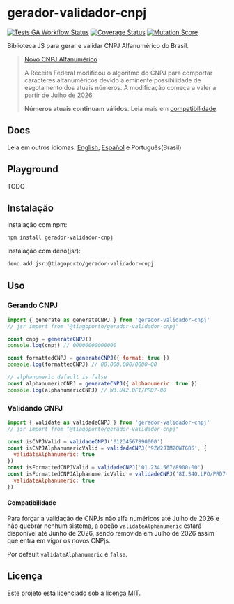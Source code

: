 # gerador-validador-cnpj

[![Tests GA Workflow Status](https://img.shields.io/github/actions/workflow/status/tiagoporto/gerador-validador-cpf/unit-tests.yml?label=unit%20tests&logo=githubactions&logoColor=white&style=flat-square)](https://github.com/tiagoporto/gerador-validador-cpf/actions/workflows/unit-tests.yml)
[![Coverage Status](https://img.shields.io/coverallsCoverage/github/tiagoporto/gerador-validador-cpf.svg?logo=coveralls&style=flat-square)](https://coveralls.io/github/tiagoporto/gerador-validador-cpf)
[![Mutation Score](https://img.shields.io/endpoint?style=flat-square&url=https://badge-api.stryker-mutator.io/github.com/tiagoporto/gerador-validador-cpf/main)](https://dashboard.stryker-mutator.io/reports/github.com/tiagoporto/gerador-validador-cpf/main)

Biblioteca JS para gerar e validar CNPJ Alfanumérico do Brasil.

> [Novo CNPJ Alfanumérico](https://www.gov.br/receitafederal/pt-br/acesso-a-informacao/acoes-e-programas/programas-e-atividades/cnpj-alfanumerico)
>
> A Receita Federal modificou o algoritmo do CNPJ para comportar caracteres
> alfanuméricos devido a eminente possibilidade de esgotamento dos atuais números.
> A modificação começa a valer a partir de Julho de 2026.
>
> **Números atuais continuam válidos**. Leia mais em [compatibilidade](#compatibilidade).

## Docs

Leia em outros idiomas: [English](https://github.com/tiagoporto/gerador-validador-cpf/blob/main/packages/gerador-validador-cnpj/README.en.md), [Español](https://github.com/tiagoporto/gerador-validador-cpf/blob/main/packages/gerador-validador-cnpj/README.es.md) e Português(Brasil)

## Playground

TODO

## Instalação

Instalação com npm:

```bash
npm install gerador-validador-cnpj
```

Instalação com deno(jsr):

```bash
deno add jsr:@tiagoporto/gerador-validador-cnpj
```

## Uso

### Gerando CNPJ

```js
import { generate as generateCNPJ } from 'gerador-validador-cnpj'
// jsr import from "@tiagoporto/gerador-validador-cnpj"

const cnpj = generateCNPJ()
console.log(cnpj) // 00000000000000

const formattedCNPJ = generateCNPJ({ format: true })
console.log(formattedCNPJ) // 00.000.000/0000-00

// alphanumeric default is false
const alphanumericCNPJ = generateCNPJ({ alphanumeric: true })
console.log(alphanumericCNPJ) // W3.U42.DFI/PRD7-00
```

### Validando CNPJ

```js
import { validate as validadeCNPJ } from 'gerador-validador-cnpj'
// jsr import from "@tiagoporto/gerador-validador-cnpj"

const isCNPJValid = validadeCNPJ('01234567890000')
const isCNPJAlphanumericValid = validadeCNPJ('9ZW2JIM2OWTG85', {
  validateAlphanumeric: true
})
const isFormattedCNPJValid = validadeCNPJ('01.234.567/8900-00')
const isFormattedCNPJAlphanumericValid = validadeCNPJ('8I.S4O.LPO/PRD7-81', {
  validateAlphanumeric: true
})
```

#### Compatibilidade

Para forçar a validação de CNPJs não alfa numéricos até Julho de 2026 e não quebrar
nenhum sistema, a opção `validateAlphanumeric` estará disponível até Junho de 2026,
sendo removida em Julho de 2026 assim que entra em vigor os novos CNPjs.

Por default `validateAlphanumeric` é `false`.

## Licença

Este projeto está licenciado sob a [licença MIT](https://github.com/tiagoporto/gerador-validador-cpf/blob/main/LICENSE).
